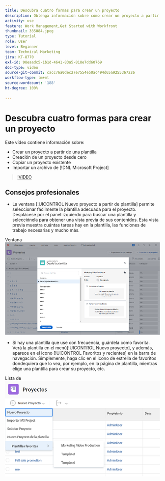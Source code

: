 ```yaml
---
title: Descubra cuatro formas para crear un proyecto
description: Obtenga información sobre cómo crear un proyecto a partir de una plantilla, crear un proyecto desde cero, copiar un proyecto existente o importar un archivo de  [!DNL Microsoft Project] .
activity: use
feature: Work Management,Get Started with Workfront
thumbnail: 335084.jpeg
type: Tutorial
role: User
level: Beginner
team: Technical Marketing
jira: KT-8770
exl-id: 98eaadc5-1b1d-4641-83a5-818e7dd60769
doc-type: video
source-git-commit: cacc76a0dec27e7554eb0ac494d65a9255367226
workflow-type: tm+mt
source-wordcount: '188'
ht-degree: 100%

---
```


# Descubra cuatro formas para crear un proyecto

Este vídeo contiene información sobre:

* Crear un proyecto a partir de una plantilla
* Creación de un proyecto desde cero
* Copiar un proyecto existente
* Importar un archivo de [!DNL Microsoft Project]

>[!VIDEO](https://video.tv.adobe.com/v/335084/?quality=12&learn=on)

## Consejos profesionales

* La ventana [!UICONTROL Nuevo proyecto a partir de plantilla] permite seleccionar fácilmente la plantilla adecuada para el proyecto. Desplácese por el panel izquierdo para buscar una plantilla y selecciónela para obtener una vista previa de sus contenidos. Esta vista previa muestra cuántas tareas hay en la plantilla, las funciones de trabajo necesarias y mucho más.

Ventana ![[!UICONTROL Nuevo proyecto a partir de plantilla] ](assets/planner-fund-new-project-from-template-window.png)

* Si hay una plantilla que use con frecuencia, guárdela como favorita. Verá la plantilla en el menú[!UICONTROL Nuevo proyecto], y además, aparece en el icono [!UICONTROL Favoritos y recientes] en la barra de navegación. Simplemente, haga clic en el icono de estrella de favoritos dondequiera que lo vea, por ejemplo, en la página de plantilla, mientras elige una plantilla para crear su proyecto, etc.

Lista de![[!UICONTROL Plantillas favoritas] en el botón [!UICONTROL Nuevo proyecto] ](assets/planner-fund-template-favorites.png)

<!---
learn more:
create a project using a template
create a project
copy a project
import a project from Microsoft Project
--->
